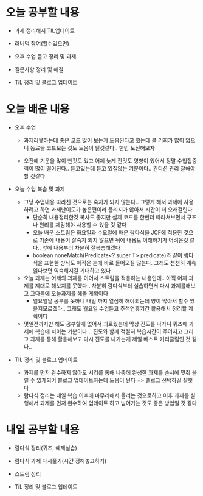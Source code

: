 # 오늘 공부할 내용

- 과제 정리해서 TIL업데이트

- 러버덕 참여(할수있으면)

- 오후 수업 듣고 정리 및 과제

- 질문사항 정리 및 해결

- TiL 정리 및 블로그 업데이트

  



# 오늘 배운 내용

- 오후 수업

  - 과제리뷰하는데 좋은 코드 많이 보는게 도움된다고 했는데 볼 기회가 많이 없으니 동료들 코드보는 것도 도움이 될것같다.. 한번 도전해보자

  - 오전에 기운을 많이 뺀것도 있고 어제 늦게 잔것도 영향이 있어서 정말 수업집중력이 많이 떨어진다.. 듣고있는데 듣고 있질않는 기분이다.. 컨디션 관리 잘해야 할 것같다

    

- 오늘 수업 복습 및 과제

  - 그냥 수업내용 따라친 것으로는 숙지가 되지 않는다.. 그렇게 해서 과제에 사용하려고 하면 과제난이도가 높은편이라 풀리지가 않아서 시간이 더 오래걸린다
    - 단순히 내용정리한것 복사도 좋지만 실제 코드를 한번더 따라쳐보면서 구조나 원리를 체감해야 사용할 수 있을 것 같다
    - 오늘 배운 스트림은 화요일과 수요일에 배운 람다식을 JCF에 적용한 것으로 기존에 내용이 잘숙지 되지 않으면 뒤에 내용도 이해하기가 어려운것 같다.. 앞에 내용부터 차분히 잘복습해겠다
    - boolean noneMatch(Predicate<? super T> predicate)와 같이 람다식을 표현한 방식도 아직은 눈에 바로 들어오질 않는다. 그래도 천천히 계속 읽다보면 익숙해지길 기대하고 있다
  - 오늘 과제는 어제의 과제를 이어서 스트림을 적용하는 내용인데.. 아직 어제 과제를 제대로 해보지를 못했다.. 차분히 람다식부터 실습하면서 다시 과제를해보고 그다음에 오늘과제를 해볼 계획이다
    - 일요일날 공부를 못하니 내일 까지 열심히 해야되는데 양이 많아서 할수 있을지모르겠다.. 그래도 월요일 수업듣고 추석연휴기간 활용해서 정리할 계획이다
  - 몇일전까지만 해도 공부할게 없어서 괴로웠는데 막상 진도를 나가니 퀴즈에 과제에 복습에 치이는 기분이다... 진도와 함께 적절히 복습시간이 주어지고 그리고 과제를 통해 활용해보고 다시 진도를 나가는게 제일 베스트 커리큘럼인 것 같다..

  

  

- TIL 정리 및 블로그 업데이트

  - 과제를 먼저 완수하지 않아도 시리를 통해 나중에 완성한 과제를 순서에 맞춰 올릴 수 있게되어 블로그 업데이트하는데 도움이 된다 => 벨로그 선택하길 잘햇다
  - 람다식 정리는 내일 복습 이후에 마무리해서 올리는 것으로하고 이후 과제를 실행해서 과제를 먼저 완수하여 업데이트 하고 넘어가는 것도 좋은 방법일 것 같다

  

# 내일 공부할 내용

- 람다식 정리(퀴즈, 예제실습)

- 람다식 과제 다시풀기(시간 정해놓고하기)

- 스트림 정리

- TiL 정리 및 블로그 업데이트

  
